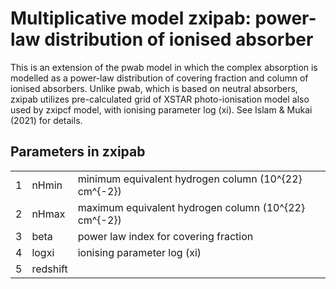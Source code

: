 # Multiplicative model zxipab: power-law distribution of ionised absorber

<p>This is an extension of the pwab model in which the complex absorption is modelled as a power-law distribution of covering fraction and column of ionised absorbers. Unlike pwab, which is based on neutral absorbers, zxipab utilizes pre-calculated grid of XSTAR photo-ionisation model also used by zxipcf model, with ionising parameter log (xi). See Islam & Mukai (2021) for details.</p>


## Parameters in zxipab

<table>
  <tr>
    <td>1</td>
    <td>nHmin</td>
    <td>minimum equivalent hydrogen column (10^{22} cm^{-2})</td>
  </tr>
  <tr>
    <td>2</td>
    <td>nHmax</td>
    <td>maximum equivalent hydrogen column (10^{22} cm^{-2})</td>
  </tr>
  <tr>
    <td>3</td>
    <td>beta</td>
    <td>power law index for covering fraction</td>
  </tr>
  <tr>
    <td>4</td>
    <td>logxi</td>
    <td>ionising parameter log (xi)</td>
  </tr>
  <tr>
    <td>5</td>
    <td>redshift</td>
    <td></td>
  </tr>
</table>
